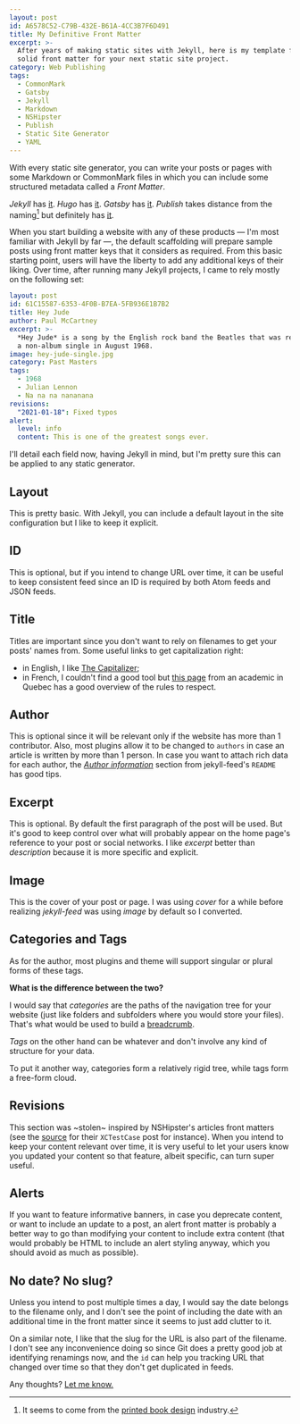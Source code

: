 ```yaml
---
layout: post
id: A6578C52-C79B-432E-B61A-4CC3B7F6D491
title: My Definitive Front Matter
excerpt: >-
  After years of making static sites with Jekyll, here is my template for a
  solid front matter for your next static site project.
category: Web Publishing
tags:
  - CommonMark
  - Gatsby
  - Jekyll
  - Markdown
  - NSHipster
  - Publish
  - Static Site Generator
  - YAML
---
```


With every static site generator, you can write your posts or pages with some
Markdown or CommonMark files in which you can include some structured metadata
called a _Front Matter_.

_Jekyll_ has [it][1]. _Hugo_ has [it][2]. _Gatsby_ has [it][3]. _Publish_ takes
distance from the naming[^1] but definitely has [it][4].

When you start building a website with any of these products — I'm most familiar
with Jekyll by far —, the default scaffolding will prepare sample posts using
front matter keys that it considers as required. From this basic starting point,
users will have the liberty to add any additional keys of their liking. Over
time, after running many Jekyll projects, I came to rely mostly on the following
set:

```yaml
layout: post
id: 61C15587-6353-4F0B-B7EA-5FB936E1B7B2
title: Hey Jude
author: Paul McCartney
excerpt: >-
  *Hey Jude* is a song by the English rock band the Beatles that was released as
  a non-album single in August 1968.
image: hey-jude-single.jpg
category: Past Masters
tags:
  - 1968
  - Julian Lennon
  - Na na na nananana
revisions:
  "2021-01-18": Fixed typos
alert:
  level: info
  content: This is one of the greatest songs ever.
```

I'll detail each field now, having Jekyll in mind, but I'm pretty sure this can
be applied to any static generator.

## Layout

This is pretty basic. With Jekyll, you can include a default layout in the site
configuration but I like to keep it explicit.

## ID

This is optional, but if you intend to change URL over time, it can be useful to
keep consistent feed since an ID is required by both Atom feeds and JSON feeds.

## Title

Titles are important since you don't want to rely on filenames to get your
posts' names from. Some useful links to get capitalization right:

- in English, I like [The Capitalizer][6];
- in French, I couldn't find a good tool but [this page][7] from an academic in
  Quebec has a good overview of the rules to respect.

## Author

This is optional since it will be relevant only if the website has more than 1
contributor. Also, most plugins allow it to be changed to `authors` in case an
article is written by more than 1 person. In case you want to attach rich data
for each author, the [_Author information_][8] section from jekyll-feed's
`README` has good tips.

## Excerpt

This is optional. By default the first paragraph of the post will be used. But
it's good to keep control over what will probably appear on the home page's
reference to your post or social networks. I like _excerpt_ better than
_description_ because it is more specific and explicit.

## Image

This is the cover of your post or page. I was using _cover_ for a while before
realizing _jekyll-feed_ was using _image_ by default so I converted.

## Categories and Tags

As for the author, most plugins and theme will support singular or plural forms
of these tags.

**What is the difference between the two?**

I would say that _categories_ are the paths of the navigation tree for your
website (just like folders and subfolders where you would store your files).
That's what would be used to build a [breadcrumb][9].

_Tags_ on the other hand can be whatever and don't involve any kind of structure
for your data.

To put it another way, categories form a relatively rigid tree, while tags form
a free-form cloud.

## Revisions

This section was ~stolen~ inspired by NSHipster's articles front matters (see
the [source][10] for their `XCTestCase` post for instance). When you intend to
keep your content relevant over time, it is very useful to let your users know
you updated your content so that feature, albeit specific, can turn super
useful.

## Alerts

If you want to feature informative banners, in case you deprecate content, or
want to include an update to a post, an alert front matter is probably a better
way to go than modifying your content to include extra content (that would
probably be HTML to include an alert styling anyway, which you should avoid as
much as possible).

## No date? No slug?

Unless you intend to post multiple times a day, I would say the date belongs to
the filename only, and I don't see the point of including the date with an
additional time in the front matter since it seems to just add clutter to it.

On a similar note, I like that the slug for the URL is also part of the
filename. I don't see any inconvenience doing so since Git does a pretty good
job at identifying renamings now, and the `id` can help you tracking URL that
changed over time so that they don't get duplicated in feeds.

Any thoughts? [Let me know.][11]

[1]: https://jekyllrb.com/docs/front-matter/
[2]: https://gohugo.io/content-management/front-matter/
[3]:
  https://www.gatsbyjs.com/docs/how-to/routing/adding-markdown-pages/#frontmatter-for-metadata-in-markdown-files
[4]:
  https://github.com/JohnSundell/Publish/blob/master/Documentation/HowTo/custom-markdown-metadata-values.md
[5]: https://en.wikipedia.org/wiki/Book_design#Front_matter
[6]: https://thecapitalizer.com/
[7]: https://www.axl.cefan.ulaval.ca/monde/regles-2TITRES.htm
[8]: https://github.com/jekyll/jekyll-feed#author-information
[9]: https://bulma.io/documentation/components/breadcrumb/
[10]: https://github.com/NSHipster/articles/blob/master/2014-07-21-xctestcase.md
[11]: https://github.com/Bootstragram/bootstragram-blog/issues

[^1]: It seems to come from the [printed book design][5] industry.
